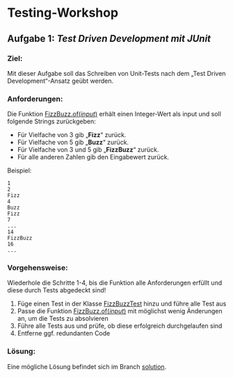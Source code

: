 # Testing-Workshop

## Aufgabe 1: *Test Driven Development mit JUnit*

### Ziel:
Mit dieser Aufgabe soll das Schreiben von Unit-Tests nach dem „Test Driven Development“-Ansatz geübt werden.

### Anforderungen:
Die Funktion [FizzBuzz.of(*input*)](./Aufgabe_1/src/FizzBuzz.java) erhält einen Integer-Wert als input und soll folgende Strings zurückgeben:
* Für Vielfache von 3 gib „**Fizz**“ zurück.
* Für Vielfache von 5 gib „**Buzz**“ zurück.
* Für Vielfache von 3 und 5 gib „**FizzBuzz**“ zurück.
* Für alle anderen Zahlen gib den Eingabewert zurück.

Beispiel:
```
1
2
Fizz
4
Buzz
Fizz
7
...
14
FizzBuzz
16
...
```

### Vorgehensweise:
Wiederhole die Schritte 1-4, bis die Funktion alle Anforderungen erfüllt und diese durch Tests abgedeckt sind!

1. Füge einen Test in der Klasse [FizzBuzzTest](./Aufgabe_1/src/FizzBuzzTest.java) hinzu und führe alle Test aus
2. Passe die Funktion [FizzBuzz.of(*input*)](./Aufgabe_1/src/FizzBuzz.java) mit möglichst wenig Änderungen an, um die Tests zu absolvieren
3. Führe alle Tests aus und prüfe, ob diese erfolgreich durchgelaufen sind
4. Entferne ggf. redundanten Code

### Lösung:
Eine mögliche Lösung befindet sich im Branch [solution](/../../tree/solution).

